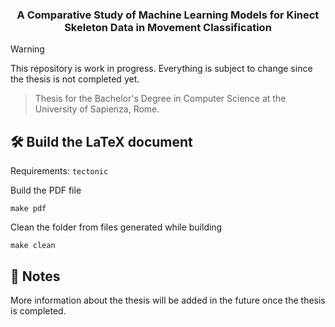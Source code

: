 <p align="center">
  <h3 align="center">A Comparative Study of Machine Learning Models
for Kinect Skeleton Data in Movement Classification</h3>
</p>

> [!WARNING]  
> This repository is work in progress. Everything is subject to change since the thesis is not completed yet. 

> Thesis for the Bachelor's Degree in Computer Science at the University of Sapienza, Rome. 

## :hammer_and_wrench: Build the LaTeX document

Requirements: `tectonic`

Build the PDF file
```console
make pdf
```

Clean the folder from files generated while building

```console
make clean
```
## :ledger: Notes

More information about the thesis will be added in the future once the thesis is completed.